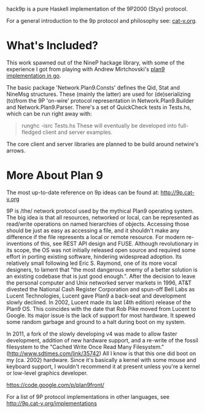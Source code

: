 hack9p is a pure Haskell implementation of the 9P2000 (Styx) protocol.

  For a general introduction to the 9p protocol and philosophy see:
[cat-v.org](http://man.cat-v.org/plan_9/5/intro).

# What's Included?

  This work spawned out of the NineP hackage library, with some of the
experience I got from playing with Andrew Mirtchovski's
[plan9 implementation in go](http://code.google.com/p/go9p/).

  The basic package 'Network.Plan9.Consts' defines the Qid, Stat and NineMsg
structures.  These (mainly the latter) are used for (de)serializing
(to)from the 9P 'on-wire' protocol representation in Network.Plan9.Builder
and Network.Plan9.Parser.  There's a set of QuickCheck tests
in Tests.hs, which can be run right away with:
> runghc -isrc Tests.hs
These will eventually be developed into full-fledged client and server
examples.

  The core client and server libraries are planned to be build around
netwire's arrows.

# More About Plan 9

  The most up-to-date reference on 9p ideas can be found at: http://9p.cat-v.org

  9P is /the/ network protocol used by the mythical Plan9 operating system.
The big idea is that all resources, networked or local, can be represented as read/write
operations on named hierarchies of objects.  Accessing those should be just as easy as
accessing a file, and it shouldn't make any difference if the file represents a local
or remote resource.  For modern re-inventions of this, see REST API design and FUSE.
Although revolutionary in its scope, the OS was not initially released open
source and required some effort in porting existing software, hindering
widespread adoption.  Its relatively small following led Eric S. Raymond, one of its more vocal
designers, to lament that "the most dangerous enemy of a better solution is an existing
codebase that is just good enough.".
After the decision to leave the personal computer
and Unix networked server markets in 1996, AT&T divested the National Cash Register
Corporation and spun-off Bell Labs as Lucent Technologies, Lucent gave Plan9 a back-seat and
development slowly declined.  In 2002, Lucent made its last (4th edition)
release of the Plan9 OS.  This coincides with the date that Rob Pike moved from
Lucent to Google.  Its major issue is the lack of support for most
hardware.  It spewed some random garbage and ground to a halt during boot on my system.

  In 2011, a fork of the slowly developing v4 was made to allow faster
development, addition of new hardware support, and a re-write of
the fossil filesystem to the "Cached Write Once Read Many Filesystem."
(http://www.sdtimes.com/link/35742)  All I know is that this one did
boot on my (ca. 2002) hardware.  Since it's basically a kernel with some mouse
and keyboard support, I wouldn't recommend it at present unless you're a kernel or
low-level graphics developer.

https://code.google.com/p/plan9front/
  
  For a list of 9P protocol implementations in other languages, see
http://9p.cat-v.org/implementations

